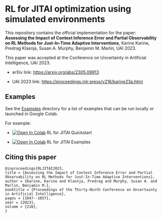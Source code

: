 # RL for JITAI optimization using simulated environments

This repository contains the official implementation for the paper: **Assessing the Impact of Context Inference Error and Partial Observability on RL Methods for Just-In-Time Adaptive Interventions**, Karine Karine, Predrag Klasnja, Susan A. Murphy, Benjamin M. Marlin, UAI 2023.

This paper was accepted at the Conference on Uncertainty in Artificial Intelligence, UAI 2023.

+ arXiv link: https://arxiv.org/abs/2305.09913

+ UAI 2023 link: https://proceedings.mlr.press/v216/karine23a.html


## Examples

See the [Examples](https://github.com/reml-lab/rl_jitai_simulation/tree/main/examples) directory for a list of examples that can be run locally or launched in Google Colab.

For example:

+ [![Open In Colab](https://colab.research.google.com/assets/colab-badge.svg)](https://colab.research.google.com/github/reml-lab/rl_jitai_simulation/blob/main/examples/rl_jitai_simulation_quickstart.ipynb)  RL for JITAI Quickstart

+ [![Open In Colab](https://colab.research.google.com/assets/colab-badge.svg)](https://colab.research.google.com/github/reml-lab/rl_jitai_simulation/blob/main/examples/rl_jitai_simulation_experiments.ipynb)  RL for JITAI Examples


## Citing this paper

```
@inproceedings{RLJITAI2023, 
title = {Assessing the Impact of Context Inference Error and Partial Observability on RL Methods for Just-In-Time Adaptive Interventions},
author = {Karine, Karine and Klasnja, Predrag and Murphy, Susan A. and Marlin, Benjamin M.},
booktitle = {Proceedings of the Thirty-Ninth Conference on Uncertainty in Artificial Intelligence},
pages = {1047--1057},
year = {2023},
volume = {216},
}
```

